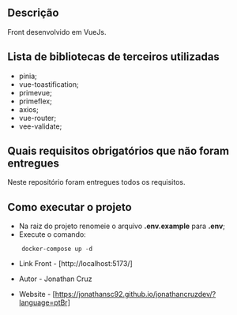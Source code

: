 ## Descrição

Front desenvolvido em VueJs.

## Lista de bibliotecas de terceiros utilizadas

- pinia; 
- vue-toastification;
- primevue; 
- primeflex;
- axios;
- vue-router;
- vee-validate;

## Quais requisitos obrigatórios que não foram entregues

Neste repositório foram entregues todos os requisitos.

## Como executar o projeto
- Na raiz do projeto renomeie o arquivo **.env.example** para **.env**;
- Execute o comando: 
```
    docker-compose up -d
```

- Link Front - [http://localhost:5173/]


- Autor - Jonathan Cruz
- Website - [https://jonathansc92.github.io/jonathancruzdev/?language=ptBr]


